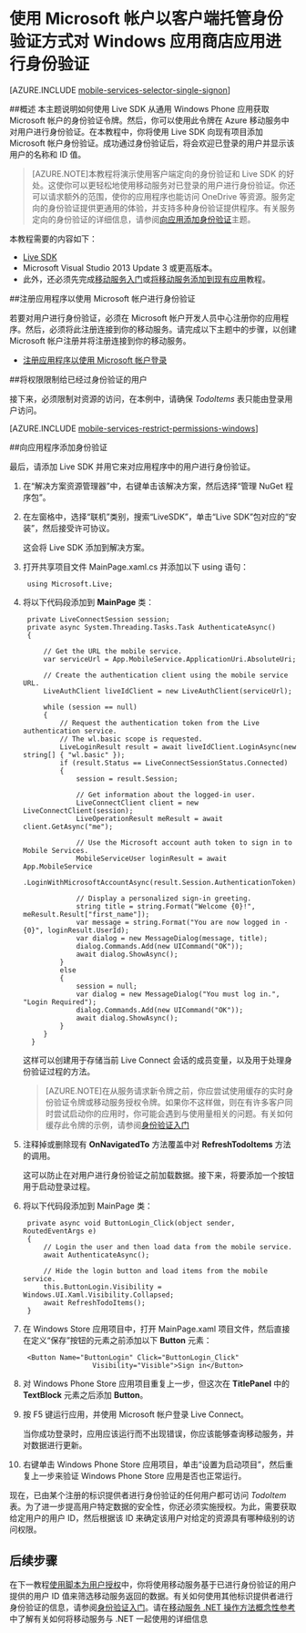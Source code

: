 <properties 
	pageTitle="使用 Live Connect 对 Windows 应用商店应用程序进行身份验证" 
	description="了解如何在 Azure 移动服务中从 Windows 应用商店应用程序使用 Live Connect 单一登录。" 
	services="mobile-services" 
	documentationCenter="windows" 
	authors="ggailey777" 
	manager="dwrede" 
	editor=""/>

<tags 
	ms.service="mobile-services" 
	ms.date="08/08/2015" 
	wacn.date="10/22/2015"/>

# 使用 Microsoft 帐户以客户端托管身份验证方式对 Windows 应用商店应用进行身份验证

[AZURE.INCLUDE [mobile-services-selector-single-signon](../includes/mobile-services-selector-single-signon.md)]

##概述
本主题说明如何使用 Live SDK 从通用 Windows Phone 应用获取 Microsoft 帐户的身份验证令牌。然后，你可以使用此令牌在 Azure 移动服务中对用户进行身份验证。在本教程中，你将使用 Live SDK 向现有项目添加 Microsoft 帐户身份验证。成功通过身份验证后，将会欢迎已登录的用户并显示该用户的名称和 ID 值。

>[AZURE.NOTE]本教程将演示使用客户端定向的身份验证和 Live SDK 的好处。这使你可以更轻松地使用移动服务对已登录的用户进行身份验证。你还可以请求额外的范围，使你的应用程序也能访问 OneDrive 等资源。服务定向的身份验证提供更通用的体验，并支持多种身份验证提供程序。有关服务定向的身份验证的详细信息，请参阅[向应用添加身份验证](/documentation/articles/mobile-services-javascript-backend-windows-universal-dotnet-get-started-users)主题。

本教程需要的内容如下：

+ [Live SDK]
+ Microsoft Visual Studio 2013 Update 3 或更高版本。
+ 此外，还必须先完成[移动服务入门](/documentation/articles/mobile-services-javascript-backend-windows-store-dotnet-get-started)或[将移动服务添加到现有应用]教程。

##注册应用程序以使用 Microsoft 帐户进行身份验证

若要对用户进行身份验证，必须在 Microsoft 帐户开发人员中心注册你的应用程序。然后，必须将此注册连接到你的移动服务。请完成以下主题中的步骤，以创建 Microsoft 帐户注册并将注册连接到你的移动服务。

+ [注册应用程序以使用 Microsoft 帐户登录](/documentation/articles/mobile-services-how-to-register-microsoft-authentication)

##<a name="permissions"></a>将权限限制给已经过身份验证的用户

接下来，必须限制对资源的访问，在本例中，请确保 *TodoItems* 表只能由登录用户访问。

[AZURE.INCLUDE [mobile-services-restrict-permissions-windows](../includes/mobile-services-restrict-permissions-windows.md)]

##<a name="add-authentication"></a>向应用程序添加身份验证

最后，请添加 Live SDK 并用它来对应用程序中的用户进行身份验证。

1. 在“解决方案资源管理器”中，右键单击该解决方案，然后选择“管理 NuGet 程序包”。

2. 在左窗格中，选择“联机”类别，搜索“LiveSDK”，单击“Live SDK”包对应的“安装”，然后接受许可协议。

  	这会将 Live SDK 添加到解决方案。

3. 打开共享项目文件 MainPage.xaml.cs 并添加以下 using 语句：

        using Microsoft.Live;        

4. 将以下代码段添加到 **MainPage** 类：
	
        private LiveConnectSession session;
        private async System.Threading.Tasks.Task AuthenticateAsync()
        {

            // Get the URL the mobile service.
            var serviceUrl = App.MobileService.ApplicationUri.AbsoluteUri;

            // Create the authentication client using the mobile service URL.
            LiveAuthClient liveIdClient = new LiveAuthClient(serviceUrl);

            while (session == null)
            {
                // Request the authentication token from the Live authentication service.
				// The wl.basic scope is requested.
                LiveLoginResult result = await liveIdClient.LoginAsync(new string[] { "wl.basic" });
                if (result.Status == LiveConnectSessionStatus.Connected)
                {
                    session = result.Session;

                    // Get information about the logged-in user.
                    LiveConnectClient client = new LiveConnectClient(session);
                    LiveOperationResult meResult = await client.GetAsync("me");

                    // Use the Microsoft account auth token to sign in to Mobile Services.
                    MobileServiceUser loginResult = await App.MobileService
                        .LoginWithMicrosoftAccountAsync(result.Session.AuthenticationToken);
	
                    // Display a personalized sign-in greeting.
                    string title = string.Format("Welcome {0}!", meResult.Result["first_name"]);
                    var message = string.Format("You are now logged in - {0}", loginResult.UserId);
                    var dialog = new MessageDialog(message, title);
                    dialog.Commands.Add(new UICommand("OK"));
                    await dialog.ShowAsync();
                }
                else
                {
                    session = null;
                    var dialog = new MessageDialog("You must log in.", "Login Required");
                    dialog.Commands.Add(new UICommand("OK"));
                    await dialog.ShowAsync();
                }
            }
         }

    这样可以创建用于存储当前 Live Connect 会话的成员变量，以及用于处理身份验证过程的方法。

	>[AZURE.NOTE]在从服务请求新令牌之前，你应尝试使用缓存的实时身份验证令牌或移动服务授权令牌。如果你不这样做，则在有许多客户同时尝试启动你的应用时，你可能会遇到与使用量相关的问题。有关如何缓存此令牌的示例，请参阅[身份验证入门](/documentation/articles/mobile-services-windows-store-dotnet-get-started-users/#tokens)
	
5. 注释掉或删除现有 **OnNavigatedTo** 方法覆盖中对 **RefreshTodoItems** 方法的调用。

	这可以防止在对用户进行身份验证之前加载数据。接下来，将要添加一个按钮用于启动登录过程。

6. 将以下代码段添加到 MainPage 类：

        private async void ButtonLogin_Click(object sender, RoutedEventArgs e)
        {
            // Login the user and then load data from the mobile service.
            await AuthenticateAsync();

            // Hide the login button and load items from the mobile service.
            this.ButtonLogin.Visibility = Windows.UI.Xaml.Visibility.Collapsed;
            await RefreshTodoItems();
        }
		
7. 在 Windows Store 应用项目中，打开 MainPage.xaml 项目文件，然后直接在定义“保存”按钮的元素之前添加以下 **Button** 元素：

		<Button Name="ButtonLogin" Click="ButtonLogin_Click" 
                        Visibility="Visible">Sign in</Button>

8. 对 Windows Phone Store 应用项目重复上一步，但这次在 **TitlePanel** 中的 **TextBlock** 元素之后添加 **Button**。
		
9. 按 F5 键运行应用，并使用 Microsoft 帐户登录 Live Connect。

   当你成功登录时，应用应该运行而不出现错误，你应该能够查询移动服务，并对数据进行更新。

10. 右键单击 Windows Phone Store 应用项目，单击“设置为启动项目”，然后重复上一步来验证 Windows Phone Store 应用是否也正常运行。

现在，已由某个注册的标识提供者进行身份验证的任何用户都可访问 *TodoItem* 表。为了进一步提高用户特定数据的安全性，你还必须实施授权。为此，需要获取给定用户的用户 ID，然后根据该 ID 来确定该用户对给定的资源具有哪种级别的访问权限。

## <a name="next-steps"></a>后续步骤

在下一教程[使用脚本为用户授权]中，你将使用移动服务基于已进行身份验证的用户提供的用户 ID 值来筛选移动服务返回的数据。有关如何使用其他标识提供者进行身份验证的信息，请参阅[身份验证入门]。请在[移动服务 .NET 操作方法概念性参考]中了解有关如何将移动服务与 .NET 一起使用的详细信息

<!-- Anchors. -->
[Register your app for authentication and configure Mobile Services]: #register
[Restrict table permissions to authenticated users]: #permissions
[Add authentication to the app]: #add-authentication
[Next Steps]: #next-steps

<!-- Images. -->

<!-- URLs. -->
[Submit an app page]: http://go.microsoft.com/fwlink/p/?LinkID=266582
[My Applications]: http://go.microsoft.com/fwlink/p/?LinkId=262039

[将移动服务添加到现有应用]: /documentation/articles/mobile-services-windows-store-dotnet-get-started-data
[身份验证入门]: /documentation/articles/mobile-services-windows-store-dotnet-get-started-users
[使用脚本为用户授权]: /documentation/articles/mobile-services-javascript-backend-service-side-authorization

[Azure Management Portal]: https://manage.windowsazure.cn/
[移动服务 .NET 操作方法概念性参考]: /documentation/articles/mobile-services-windows-dotnet-how-to-use-client-library
[Live SDK]: http://go.microsoft.com/fwlink/p/?LinkId=262253

<!---HONumber=74-->
